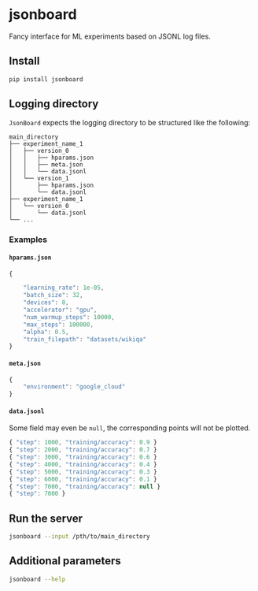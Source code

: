 # jsonboard
Fancy interface for ML experiments based on JSONL log files.

## Install

```bash
pip install jsonboard
```

## Logging directory

`JsonBoard` expects the logging directory to be structured like the following:

    main_directory
    ├── experiment_name_1
    │   ├── version_0
    │   │   ├── hparams.json
    │   │   ├── meta.json
    │   │   └── data.jsonl
    │   └── version_1
    │       ├── hparams.json
    │       └── data.jsonl
    ├── experiment_name_1
    │   └── version_0
    │       └── data.jsonl
    └── ...

### Examples

#### `hparams.json`

```js
{

    "learning_rate": 1e-05,
    "batch_size": 32,
    "devices": 8,
    "accelerator": "gpu",
    "num_warmup_steps": 10000,
    "max_steps": 100000,
    "alpha": 0.5,
    "train_filepath": "datasets/wikiqa"
}
```

#### `meta.json`

```js
{
    "environment": "google_cloud"
}
```

#### `data.jsonl`

Some field may even be `null`, the corresponding points will not be plotted.

```js
{ "step": 1000, "training/accuracy": 0.9 }
{ "step": 2000, "training/accuracy": 0.7 }
{ "step": 3000, "training/accuracy": 0.6 }
{ "step": 4000, "training/accuracy": 0.4 }
{ "step": 5000, "training/accuracy": 0.3 }
{ "step": 6000, "training/accuracy": 0.1 }
{ "step": 7000, "training/accuracy": null }
{ "step": 7000 }
```


## Run the server

```bash
jsonboard --input /pth/to/main_directory
```

## Additional parameters

```bash
jsonboard --help
```
